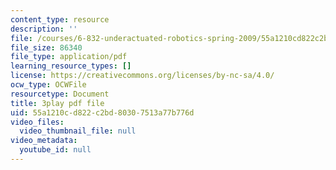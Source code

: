 ```yaml
---
content_type: resource
description: ''
file: /courses/6-832-underactuated-robotics-spring-2009/55a1210cd822c2bd80307513a77b776d_CUygqWS7occ.pdf
file_size: 86340
file_type: application/pdf
learning_resource_types: []
license: https://creativecommons.org/licenses/by-nc-sa/4.0/
ocw_type: OCWFile
resourcetype: Document
title: 3play pdf file
uid: 55a1210c-d822-c2bd-8030-7513a77b776d
video_files:
  video_thumbnail_file: null
video_metadata:
  youtube_id: null
---
```

